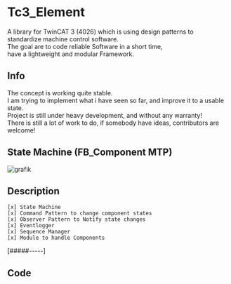 # Tc3_Element
A library for TwinCAT 3 (4026) which is using design patterns to standardize machine control software.\
The goal are to code reliable Software in a short time,\
have a lightweight and modular Framework.

## Info
The concept is working quite stable.\
I am trying to implement what i have seen so far, and improve it to a usable state.\
Project is still under heavy development, and without any warranty!\
There is still a lot of work to do, if somebody have ideas, contributors are welcome!

## State Machine (FB_Component MTP)
![grafik](https://github.com/user-attachments/assets/fcb4d4f4-0330-4bf9-b2e2-e689cceea905)

## Description
    [x] State Machine
    [x] Command Pattern to change component states
    [x] Observer Pattern to Notify state changes
    [x] Eventlogger
    [x] Sequence Manager
    [x] Module to handle Components

[#####-----]

## Code 

